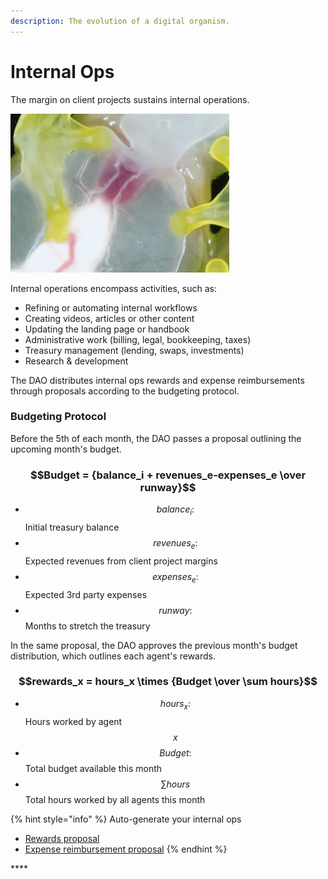 ```yaml
---
description: The evolution of a digital organism.
---
```


# Internal Ops

The margin on client projects sustains internal operations.

![](../.gitbook/assets/heartbeat.gif)

Internal operations encompass activities, such as:

* Refining or automating internal workflows
* Creating videos, articles or other content
* Updating the landing page or handbook
* Administrative work \(billing, legal, bookkeeping, taxes\)
* Treasury management \(lending, swaps, investments\)
* Research & development

The DAO distributes internal ops rewards and expense reimbursements through proposals according to the budgeting protocol.

### Budgeting Protocol

Before the 5th of each month, the DAO passes a proposal outlining the upcoming month's budget.

### $$Budget = {balance_i + revenues_e-expenses_e \over runway}$$ 

* $$balance_i:$$ Initial treasury balance 
* $$revenues_e:$$ Expected revenues from client project margins
* $$expenses_e:$$ Expected 3rd party expenses
* $$runway:$$ Months to stretch the treasury

In the same proposal, the DAO approves the previous month's budget distribution, which outlines each agent's rewards.

### $$rewards_x = hours_x \times {Budget \over \sum hours}$$ 

* $$hours_x  :$$ Hours worked by agent$$x$$
* $$Budget  :$$ Total budget available this month
* $$\sum hours$$ Total hours worked by all agents this month

{% hint style="info" %}
Auto-generate your internal ops

* [Rewards proposal](https://airtable.com/shrSsOJJUoM6N6IKL)
* [Expense reimbursement proposal](https://airtable.com/shrHvIGhrsAbtEbCM)
{% endhint %}

\*\*\*\*

